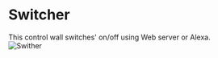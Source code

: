 # Switcher
This control wall switches' on/off using Web server or Alexa.  
![Swither](https://user-images.githubusercontent.com/82433238/153733387-302f1dab-9307-46dd-902b-a07648978673.jpg)
